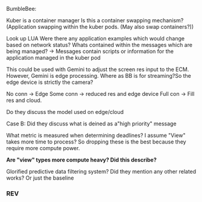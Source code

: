 BumbleBee:

Kuber is a container manager
Is this a container swapping mechanism?
(Application swapping within the kuber pods. (May also swap containers?))

Look up LUA
Were there any application examples which would change based on network status?
Whats contained within the messages which are being managed? -> Messages contain scripts or information for the application managed in the kuber pod


This could be used with Gemini to adjust the screen res input to the ECM.
However, Gemini is edge processing. Where as BB is for streaming?So the edge device is strictly the camera?

No conn -> Edge
Some conn -> reduced res and edge device
Full con -> Fill res and cloud.

Do they discuss the model used on edge/cloud

Case B:
Did they discuss what is deined as a"high priority" message

What metric is measured when determining deadlines? I assume "View" takes more time to process? So dropping these is the best because they require more compute power.

**Are "view" types more compute heavy? Did this describe?**

Glorified predictive data filtering system?
Did they mention any other related works? Or just the baseline

### REV


